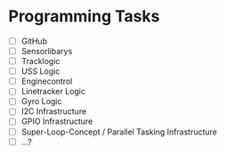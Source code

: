 # Programming Tasks
- [ ] GitHub
- [ ] Sensorlibarys
- [ ] Tracklogic
- [ ] USS Logic
- [ ] Enginecontrol
- [ ] Linetracker Logic
- [ ] Gyro Logic
- [ ] I2C Infrastructure
- [ ] GPIO Infrastructure
- [ ] Super-Loop-Concept / Parallel Tasking Infrastructure
- [ ] ...?
